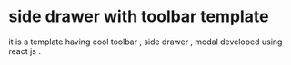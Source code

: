 # side drawer with toolbar template

it is a template having  cool toolbar , side drawer , modal  developed using react js .


